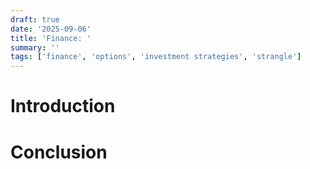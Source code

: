 ```yaml
---
draft: true
date: '2025-09-06'
title: 'Finance: '
summary: ''
tags: ['finance', 'options', 'investment strategies', 'strangle']
---
```


# Introduction

# Conclusion
